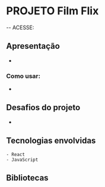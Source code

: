 # PROJETO Film Flix
 -- ACESSE: 

## Apresentação
-   

### Como usar:
*     
 
## Desafios do projeto
*   

## Tecnologias envolvidas
    - React
    - JavaScript

## Bibliotecas



